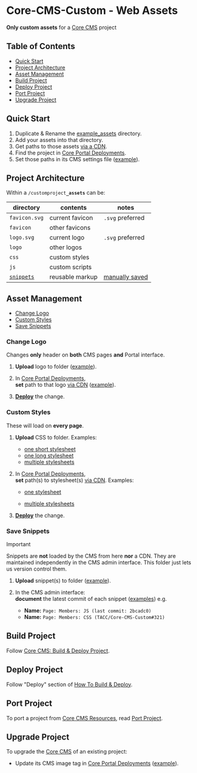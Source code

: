 # Core-CMS-Custom - Web Assets

**Only custom assets** for a [Core CMS] project

## Table of Contents

- [Quick Start](#quick-start)
- [Project Architecture](#project-architecture)
- [Asset Management](#asset-management)
- [Build Project](#build-project)
- [Deploy Project](#deploy-project)
- [Port Project](#port-project)
- [Upgrade Project](#upgrade-project)

## Quick Start

1. Duplicate & Rename the [example_assets](./example_assets) directory.
2. Add your assets into that directory.
3. Get paths to those assets [via a CDN](https://www.jsdelivr.com/?docs=gh).
4. Find the project in [Core Portal Deployments].
5. Set those paths in its CMS settings file ([example](https://github.com/TACC/Core-Portal-Deployments/blob/2391315/digitalrocks/camino/cms.settings_custom.py)).

## Project Architecture

Within a `/customproject`**`_assets`** can be:

| directory | contents | notes |
| - | - | - |
| `favicon.svg` | current favicon | `.svg` preferred |
| `favicon` | other favicons |
| `logo.svg` | current logo | `.svg` preferred |
| `logo` | other logos |
| `css` | custom styles |
| `js` | custom scripts |
| [`snippets`](https://github.com/django-cms/djangocms-snippet) | reusable markup | [manually saved](#save-snippets) |

## Asset Management

- [Change Logo](#change-logo)
- [Custom Styles](#custom-styles)
- [Save Snippets](#save-snippets)

### Change Logo

Changes **only** header on **both** CMS pages **and** Portal interface.

1. **Upload** logo to folder ([example](https://github.com/TACC/Core-CMS-Custom/blob/4bff8af/digitalrocks_assets/NSF-DigitalRocks-Logo-White.svg "https://github.com/TACC/Core-CMS-Custom/blob/4bff8af/digitalrocks_assets/NSF-DigitalRocks-Logo-White.svg")).

2. In [Core Portal Deployments],\
    **set** path to that logo [via CDN](https://www.jsdelivr.com/?docs=gh "https://www.jsdelivr.com/?docs=gh") ([example](https://github.com/TACC/Core-Portal-Deployments/blob/2391315/digitalrocks/camino/cms.settings_custom.py#L11 "https://github.com/TACC/Core-Portal-Deployments/blob/2391315/digitalrocks/camino/cms.settings_custom.py#L11")).

3. **[Deploy](#deploy-project)** the change.

### Custom Styles

These will load on **every page**.

1. **Upload** CSS to folder. Examples:

    - [one short stylesheet](https://github.com/TACC/Core-CMS-Custom/blob/e70089f/ctrn_assets/site.cms.css "https://github.com/TACC/Core-CMS-Custom/blob/e70089f/ctrn_assets/site.cms.css")
    - [one long stylesheet](https://github.com/TACC/Core-CMS-Custom/blob/e70089f/ecep_assets/css/site.css "https://github.com/TACC/Core-CMS-Custom/blob/e70089f/ecep_assets/css/site.css")
    - [multiple stylesheets](https://github.com/TACC/Core-CMS-Custom/tree/4bff8af/digitalrocks_assets/css "https://github.com/TACC/Core-CMS-Custom/tree/4bff8af/digitalrocks_assets/css")

2. In [Core Portal Deployments],\
    **set** path(s) to stylesheet(s) [via CDN](https://www.jsdelivr.com/?docs=gh "https://www.jsdelivr.com/?docs=gh"). Examples:

    - [one stylesheet](https://github.com/TACC/Core-Portal-Deployments/blob/2391315/ecep/camino/cms.settings_custom.py#L53-L56 "https://github.com/TACC/Core-Portal-Deployments/blob/2391315/ecep/camino/cms.settings_custom.py#L53-L56")

    - [multiple stylesheets](https://github.com/TACC/Core-Portal-Deployments/blob/2391315/digitalrocks/camino/cms.settings_custom.py#L30-L39 "https://github.com/TACC/Core-Portal-Deployments/blob/2391315/digitalrocks/camino/cms.settings_custom.py#L30-L39")

3. **[Deploy](#deploy-project)** the change.

### Save Snippets

> [!IMPORTANT]
> Snippets are **not** loaded by the CMS from here **nor** a CDN. They are maintained independently in the CMS admin interface. This folder just lets us version control them.

1. **Upload** snippet(s) to folder ([example](https://github.com/TACC/Core-CMS-Custom/tree/main/ecep_assets/html/snippets "https://github.com/TACC/Core-CMS-Custom/tree/main/ecep_assets/html/snippets")).

2. In the CMS admin interface:\
    **document** the latest commit of each snippet ([examples](https://ecepalliance.org/admin/djangocms_snippet/snippet/ "https://ecepalliance.org/admin/djangocms_snippet/snippet/")) e.g.

    - **Name:** `Page: Members: JS (last commit: 2bcadc0)`
    - **Name:** `Page: Members: CSS (TACC/Core-CMS-Custom#321)`

## Build Project

Follow [Core CMS: Build & Deploy Project](https://github.com/TACC/Core-CMS#build--deploy-project).

## Deploy Project

Follow "Deploy" section of [How To Build & Deploy][Deploy Project].

## Port Project

To port a project from [Core CMS Resources], read [Port Project].

## Upgrade Project

To upgrade the [Core CMS] of an existing project:

- Update its CMS image tag in [Core Portal Deployments] ([example](https://github.com/TACC/Core-Portal-Deployments/blob/23913151/digitalrocks/camino/prod.env#L24)).

<!-- Link Aliases -->

[Core Portal Deployments]: https://github.com/TACC/Core-Portal-Deployments
[Camino]: https://github.com/TACC/Camino
[Core CMS]: https://github.com/TACC/Core-CMS
[Core Styles]: https://github.com/TACC/tup-ui/tree/main/libs/core-styles
[Core CMS Resources]: https://github.com/TACC/Core-CMS-Resources
[Core Portal]: https://github.com/TACC/Core-Portal

[Deploy Project]: https://tacc-main.atlassian.net/wiki/x/YAVv#3.-Deploy
[Port Project]: ./docs/port-project.md
